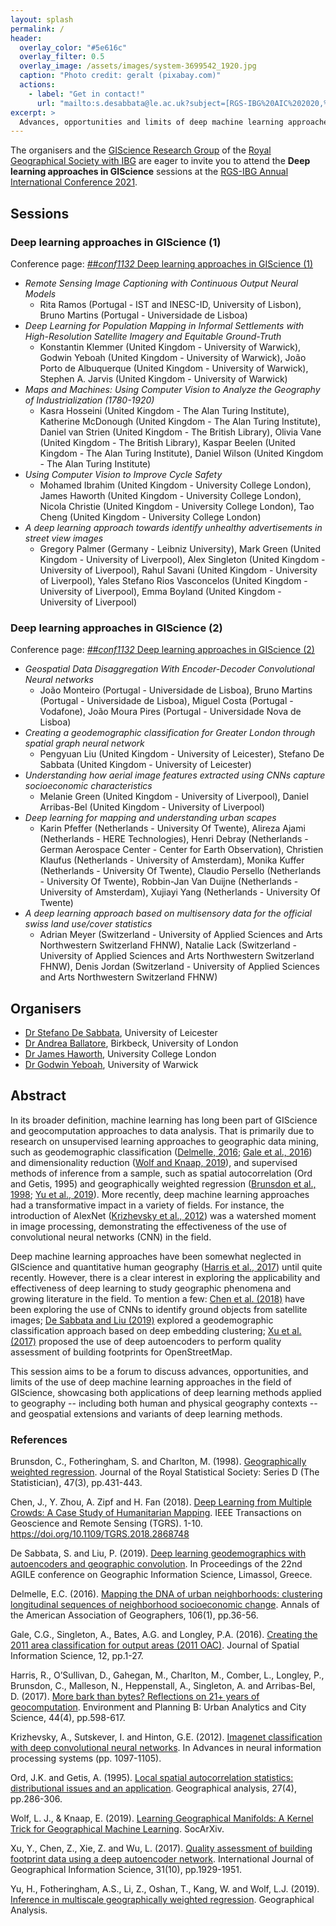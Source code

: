 ```yaml
---
layout: splash
permalink: /
header:
  overlay_color: "#5e616c"
  overlay_filter: 0.5
  overlay_image: /assets/images/system-3699542_1920.jpg
  caption: "Photo credit: geralt (pixabay.com)"
  actions:
    - label: "Get in contact!"
      url: "mailto:s.desabbata@le.ac.uk?subject=[RGS-IBG%20AIC%202020,%20Deep%20learning%20GIScience]%20About%20the%20sessions"
excerpt: >
  Advances, opportunities and limits of deep machine learning approaches in GIScience at the RGS AIC 2021
---
```


The organisers and the [GIScience Research Group](https://geoinfo.science/) of the [Royal Geographical Society with IBG](https://www.rgs.org/) are eager to invite you to attend the **Deep learning approaches in GIScience** sessions at the [RGS-IBG Annual International Conference 2021](https://www.rgs.org/research/annual-international-conference/).



## Sessions

### Deep learning approaches in GIScience (1)

Conference page: [*&#35;&#35;conf1132* Deep learning approaches in GIScience (1)](https://event.ac2021.exordo.com/session/118/conf1132-deep-learning-approaches-in-giscience-1)

- *Remote Sensing Image Captioning with Continuous Output Neural Models*
  - Rita Ramos (Portugal - IST and INESC-ID, University of Lisbon), Bruno Martins (Portugal - Universidade de Lisboa)
- *Deep Learning for Population Mapping in Informal Settlements with High-Resolution Satellite Imagery and Equitable Ground-Truth*
  - Konstantin Klemmer (United Kingdom - University of Warwick), Godwin Yeboah (United Kingdom - University of Warwick), João Porto de Albuquerque (United Kingdom - University of Warwick), Stephen A. Jarvis (United Kingdom - University of Warwick)
- *Maps and Machines: Using Computer Vision to Analyze the Geography of Industrialization (1780-1920)*
  - Kasra Hosseini (United Kingdom - The Alan Turing Institute), Katherine McDonough (United Kingdom - The Alan Turing Institute), Daniel van Strien (United Kingdom - The British Library), Olivia Vane (United Kingdom - The British Library), Kaspar Beelen (United Kingdom - The Alan Turing Institute), Daniel Wilson (United Kingdom - The Alan Turing Institute)
- *Using Computer Vision to Improve Cycle Safety*
  - Mohamed Ibrahim (United Kingdom - University College London), James Haworth (United Kingdom - University College London), Nicola Christie (United Kingdom - University College London), Tao Cheng (United Kingdom - University College London)
- *A deep learning approach towards identify unhealthy advertisements in street view images*
  - Gregory Palmer (Germany - Leibniz University), Mark Green (United Kingdom - University of Liverpool), Alex Singleton (United Kingdom - University of Liverpool), Rahul Savani (United Kingdom - University of Liverpool), Yales Stefano Rios Vasconcelos (United Kingdom - University of Liverpool), Emma Boyland (United Kingdom - University of Liverpool)

### Deep learning approaches in GIScience (2)

Conference page: [*&#35;&#35;conf1132* Deep learning approaches in GIScience (2)](https://event.ac2021.exordo.com/session/119/conf1132-deep-learning-approaches-in-giscience-2)

- *Geospatial Data Disaggregation With Encoder-Decoder Convolutional Neural networks*
  - João Monteiro (Portugal - Universidade de Lisboa), Bruno Martins (Portugal - Universidade de Lisboa), Miguel Costa (Portugal - Vodafone), João Moura Pires (Portugal - Universidade Nova de Lisboa)
- *Creating a geodemographic classification for Greater London through spatial graph neural network*
  - Pengyuan Liu (United Kingdom - University of Leicester), Stefano De Sabbata (United Kingdom - University of Leicester)
- *Understanding how aerial image features extracted using CNNs capture socioeconomic characteristics*
  - Melanie Green (United Kingdom - University of Liverpool), Daniel Arribas-Bel (United Kingdom - University of Liverpool)
- *Deep learning for mapping and understanding urban scapes*
  - Karin Pfeffer (Netherlands - University Of Twente), Alireza Ajami (Netherlands - HERE Technologies), Henri Debray (Netherlands - German Aerospace Center - Center for Earth Observation), Christien Klaufus (Netherlands - University of Amsterdam), Monika Kuffer (Netherlands - University Of Twente), Claudio Persello (Netherlands - University Of Twente), Robbin-Jan Van Duijne (Netherlands - University of Amsterdam), Xujiayi Yang (Netherlands - University Of Twente)
- *A deep learning approach based on multisensory data for the official swiss land use/cover statistics*
  - Adrian Meyer (Switzerland - University of Applied Sciences and Arts Northwestern Switzerland FHNW), Natalie Lack (Switzerland - University of Applied Sciences and Arts Northwestern Switzerland FHNW), Denis Jordan (Switzerland - University of Applied Sciences and Arts Northwestern Switzerland FHNW)



## Organisers

- [Dr Stefano De Sabbata](https://sdesabbata.github.io/), University of Leicester
- [Dr Andrea Ballatore](https://aballatore.space/), Birkbeck, University of London
- [Dr James Haworth](https://www.ucl.ac.uk/civil-environmental-geomatic-engineering/people/dr-james-haworth), University College London
- [Dr Godwin Yeboah](https://warwick.ac.uk/fac/arts/schoolforcross-facultystudies/igsd/about/team/gyeboah/), University of Warwick



## Abstract

In its broader definition, machine learning has long been part of GIScience and geocomputation approaches to data analysis. That is primarily due to research on unsupervised learning approaches to geographic data mining, such as geodemographic classification ([Delmelle, 2016](#delmelle-2016); [Gale et al., 2016](#gale-et-al-2016)) and dimensionality reduction ([Wolf and Knaap, 2019](#wolf-knaap-2019)), and supervised methods of inference from a sample, such as spatial autocorrelation (Ord and Getis, 1995) and geographically weighted regression ([Brunsdon et al., 1998](#brunsdon-et-al-1998); [Yu et al., 2019](#yu-et-al-2019)). More recently, deep machine learning approaches had a transformative impact in a variety of fields. For instance, the introduction of AlexNet ([Krizhevsky et al., 2012](#krizhevsky-et-al-2012)) was a watershed moment in image processing, demonstrating the effectiveness of the use of convolutional neural networks (CNN) in the field. 

Deep machine learning approaches have been somewhat neglected in GIScience and quantitative human geography ([Harris et al., 2017](#harris-et-al-2017)) until quite recently. However, there is a clear interest in exploring the applicability and effectiveness of deep learning to study geographic phenomena and growing literature in the field. To mention a few: [Chen et al. (2018)](#chen-et-al-2018) have been exploring the use of CNNs to identify ground objects from satellite images; [De Sabbata and Liu (2019)](#desabbata-liu-2019) explored a geodemographic classification approach based on deep embedding clustering; [Xu et al. (2017)](#xu-et-al-2017) proposed the use of deep autoencoders to perform quality assessment of building footprints for OpenStreetMap.

This session aims to be a forum to discuss advances, opportunities, and limits of the use of deep machine learning approaches in the field of GIScience, showcasing both applications of deep learning methods applied to geography -- including both human and physical geography contexts -- and geospatial extensions and variants of deep learning methods.


### References

<a name="brunsdon-et-al-1998" style="text-decoration: none;"></a>Brunsdon, C., Fotheringham, S. and Charlton, M. (1998). [Geographically weighted regression](https://rss.onlinelibrary.wiley.com/doi/abs/10.1111/1467-9884.00145). Journal of the Royal Statistical Society: Series D (The Statistician), 47(3), pp.431-443.

<a name="chen-et-al-2018" style="text-decoration: none;"></a>Chen, J., Y. Zhou, A. Zipf and H. Fan (2018). [Deep Learning from Multiple Crowds: A Case Study of Humanitarian Mapping](https://ieeexplore.ieee.org/document/8480860). IEEE Transactions on Geoscience and Remote Sensing (TGRS). 1-10. https://doi.org/10.1109/TGRS.2018.2868748

<a name="desabbata-liu-2019" style="text-decoration: none;"></a>De Sabbata, S. and Liu, P. (2019). [Deep learning geodemographics with autoencoders and geographic convolution](https://agile-online.org/images/conference_2019/documents/short_papers/90_Upload_your_PDF_file.pdf). In Proceedings of the 22nd AGILE conference on Geographic Information Science, Limassol, Greece.

<a name="delmelle-2016" style="text-decoration: none;"></a>Delmelle, E.C. (2016). [Mapping the DNA of urban neighborhoods: clustering longitudinal sequences of neighborhood socioeconomic change](https://www.tandfonline.com/doi/full/10.1080/00045608.2015.1096188). Annals of the American Association of Geographers, 106(1), pp.36-56.

<a name="gale-et-al-2016" style="text-decoration: none;"></a>Gale, C.G., Singleton, A., Bates, A.G. and Longley, P.A. (2016). [Creating the 2011 area classification for output areas (2011 OAC)](http://josis.org/index.php/josis/article/viewArticle/232). Journal of Spatial Information Science, 12, pp.1-27.

<a name="harris-et-al-2017" style="text-decoration: none;"></a>Harris, R., O’Sullivan, D., Gahegan, M., Charlton, M., Comber, L., Longley, P., Brunsdon, C., Malleson, N., Heppenstall, A., Singleton, A. and Arribas-Bel, D. (2017). [More bark than bytes? Reflections on 21+ years of geocomputation](https://journals.sagepub.com/doi/full/10.1177/2399808317710132). Environment and Planning B: Urban Analytics and City Science, 44(4), pp.598-617.

<a name="krizhevsky-et-al-2012" style="text-decoration: none;"></a>Krizhevsky, A., Sutskever, I. and Hinton, G.E. (2012). [Imagenet classification with deep convolutional neural networks](https://dl.acm.org/citation.cfm?id=2999257). In Advances in neural information processing systems (pp. 1097-1105).

<a name="ord-getis-1995" style="text-decoration: none;"></a>Ord, J.K. and Getis, A. (1995). [Local spatial autocorrelation statistics: distributional issues and an application](https://onlinelibrary.wiley.com/doi/abs/10.1111/j.1538-4632.1995.tb00912.x). Geographical analysis, 27(4), pp.286-306.

<a name="wolf-knaap-2019" style="text-decoration: none;"></a>Wolf, L. J., & Knaap, E. (2019). [Learning Geographical Manifolds: A Kernel Trick for Geographical Machine Learning](https://doi.org/10.31235/osf.io/75s8v). SocArXiv.

<a name="xu-et-al-2017" style="text-decoration: none;"></a>Xu, Y., Chen, Z., Xie, Z. and Wu, L. (2017). [Quality assessment of building footprint data using a deep autoencoder network](https://www.tandfonline.com/doi/full/10.1080/13658816.2017.1341632). International Journal of Geographical Information Science, 31(10), pp.1929-1951.

<a name="yu-et-al-2019" style="text-decoration: none;"></a>Yu, H., Fotheringham, A.S., Li, Z., Oshan, T., Kang, W. and Wolf, L.J. (2019). [Inference in multiscale geographically weighted regression](https://onlinelibrary.wiley.com/doi/full/10.1111/gean.12189). Geographical Analysis.
